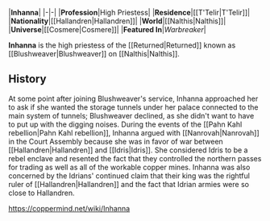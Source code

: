|**Inhanna**|
|-|-|
|**Profession**|High Priestess|
|**Residence**|[[T'Telir\|T'Telir]]|
|**Nationality**|[[Hallandren\|Hallandren]]|
|**World**|[[Nalthis\|Nalthis]]|
|**Universe**|[[Cosmere\|Cosmere]]|
|**Featured In**|*Warbreaker*|

**Inhanna** is the high priestess of the [[Returned\|Returned]] known as [[Blushweaver\|Blushweaver]] on [[Nalthis\|Nalthis]].

## History
At some point after joining Blushweaver's service, Inhanna approached her to ask if she wanted the storage tunnels under her palace connected to the main system of tunnels; Blushweaver declined, as she didn't want to have to put up with the digging noises.
During the events of the [[Pahn Kahl rebellion\|Pahn Kahl rebellion]], Inhanna argued with [[Nanrovah\|Nanrovah]] in the Court Assembly because she was in favor of war between [[Hallandren\|Hallandren]] and [[Idris\|Idris]]. She considered Idris to be a rebel enclave and resented the fact that they controlled the northern passes for trading as well as all of the workable copper mines. Inhanna was also concerned by the Idrians' continued claim that their king was the rightful ruler of [[Hallandren\|Hallandren]] and the fact that Idrian armies were so close to Hallandren.




https://coppermind.net/wiki/Inhanna